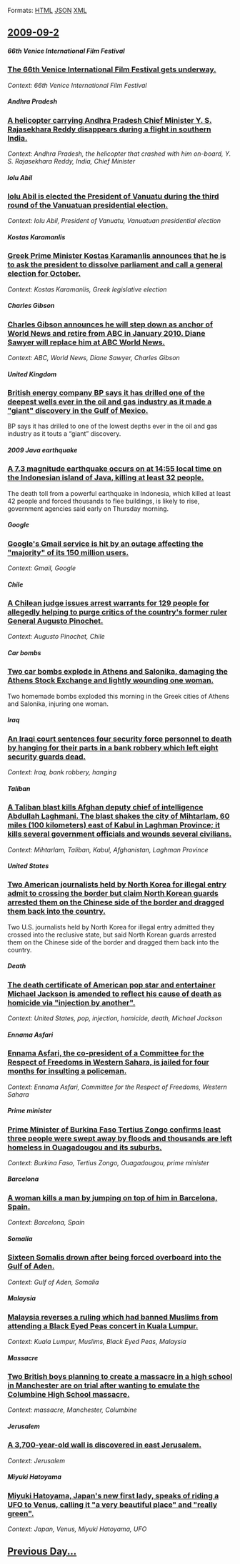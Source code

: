 
Formats: [HTML](2009/09/2/index.html)  [JSON](2009/09/2/index.json)  [XML](2009/09/2/index.xml)  

## [2009-09-2](/news/2009/09/2/index.md)

##### 66th Venice International Film Festival
### [ The 66th Venice International Film Festival gets underway. ](/news/2009/09/2/the-66th-venice-international-film-festival-gets-underway.md)
_Context: 66th Venice International Film Festival_

##### Andhra Pradesh
### [ A helicopter carrying Andhra Pradesh Chief Minister Y. S. Rajasekhara Reddy disappears during a flight in southern India. ](/news/2009/09/2/a-helicopter-carrying-andhra-pradesh-chief-minister-y-s-rajasekhara-reddy-disappears-during-a-flight-in-southern-india.md)
_Context: Andhra Pradesh, the helicopter that crashed with him on-board, Y. S. Rajasekhara Reddy, India, Chief Minister_

##### Iolu Abil
### [ Iolu Abil is elected the President of Vanuatu during the third round of the Vanuatuan presidential election. ](/news/2009/09/2/iolu-abil-is-elected-the-president-of-vanuatu-during-the-third-round-of-the-vanuatuan-presidential-election.md)
_Context: Iolu Abil, President of Vanuatu, Vanuatuan presidential election_

##### Kostas Karamanlis
### [ Greek Prime Minister Kostas Karamanlis announces that he is to ask the president to dissolve parliament and call a general election for October. ](/news/2009/09/2/greek-prime-minister-kostas-karamanlis-announces-that-he-is-to-ask-the-president-to-dissolve-parliament-and-call-a-general-election-for-oct.md)
_Context: Kostas Karamanlis, Greek legislative election_

##### Charles Gibson
### [ Charles Gibson announces he will step down as anchor of World News and retire from ABC in January 2010. Diane Sawyer will replace him at ABC World News. ](/news/2009/09/2/charles-gibson-announces-he-will-step-down-as-anchor-of-world-news-and-retire-from-abc-in-january-2010-diane-sawyer-will-replace-him-at-ab.md)
_Context: ABC, World News, Diane Sawyer, Charles Gibson_

##### United Kingdom
### [ British energy company BP says it has drilled one of the deepest wells ever in the oil and gas industry as it made a "giant" discovery in the Gulf of Mexico. ](/news/2009/09/2/british-energy-company-bp-says-it-has-drilled-one-of-the-deepest-wells-ever-in-the-oil-and-gas-industry-as-it-made-a-giant-discovery-in-t.md)
BP says it has drilled to one of the lowest depths ever in the oil and gas industry as it touts a “giant” discovery.

##### 2009 Java earthquake
### [ A 7.3 magnitude earthquake occurs on at 14:55 local time on the Indonesian island of Java, killing at least 32 people. ](/news/2009/09/2/a-7-3-magnitude-earthquake-occurs-on-at-14-55-local-time-on-the-indonesian-island-of-java-killing-at-least-32-people.md)
The death toll from a powerful earthquake in Indonesia, which killed at least 42 people and forced thousands to flee buildings, is likely to rise, government agencies said early on Thursday morning.

##### Google
### [ Google's Gmail service is hit by an outage affecting the "majority" of its 150 million users. ](/news/2009/09/2/google-s-gmail-service-is-hit-by-an-outage-affecting-the-majority-of-its-150-million-users.md)
_Context: Gmail, Google_

##### Chile
### [ A Chilean judge issues arrest warrants for 129 people for allegedly helping to purge critics of the country's former ruler General Augusto Pinochet. ](/news/2009/09/2/a-chilean-judge-issues-arrest-warrants-for-129-people-for-allegedly-helping-to-purge-critics-of-the-country-s-former-ruler-general-augusto.md)
_Context: Augusto Pinochet, Chile_

##### Car bombs
### [ Two car bombs explode in Athens and Salonika, damaging the Athens Stock Exchange and lightly wounding one woman. ](/news/2009/09/2/two-car-bombs-explode-in-athens-and-salonika-damaging-the-athens-stock-exchange-and-lightly-wounding-one-woman.md)
Two homemade bombs exploded this morning in the Greek cities of Athens and Salonika, injuring one woman.

##### Iraq
### [ An Iraqi court sentences four security force personnel to death by hanging for their parts in a bank robbery which left eight security guards dead. ](/news/2009/09/2/an-iraqi-court-sentences-four-security-force-personnel-to-death-by-hanging-for-their-parts-in-a-bank-robbery-which-left-eight-security-guar.md)
_Context: Iraq, bank robbery, hanging_

##### Taliban
### [ A Taliban blast kills Afghan deputy chief of intelligence Abdullah Laghmani. The blast shakes the city of Mihtarlam, 60 miles (100 kilometers) east of Kabul in Laghman Province; it kills several government officials and wounds several civilians. ](/news/2009/09/2/a-taliban-blast-kills-afghan-deputy-chief-of-intelligence-abdullah-laghmani-the-blast-shakes-the-city-of-mihtarlam-60-miles-100-kilomete.md)
_Context: Mihtarlam, Taliban, Kabul, Afghanistan, Laghman Province_

##### United States
### [ Two American journalists held by North Korea for illegal entry admit to crossing the border but claim North Korean guards arrested them on the Chinese side of the border and dragged them back into the country. ](/news/2009/09/2/two-american-journalists-held-by-north-korea-for-illegal-entry-admit-to-crossing-the-border-but-claim-north-korean-guards-arrested-them-on.md)
Two U.S. journalists held by North Korea for illegal entry admitted they crossed into the reclusive state, but said North Korean guards arrested them on the Chinese side of the border and dragged them back into the country.

##### Death
### [ The death certificate of American pop star and entertainer Michael Jackson is amended to reflect his cause of death as homicide via "injection by another". ](/news/2009/09/2/the-death-certificate-of-american-pop-star-and-entertainer-michael-jackson-is-amended-to-reflect-his-cause-of-death-as-homicide-via-inject.md)
_Context: United States, pop, injection, homicide, death, Michael Jackson_

##### Ennama Asfari
### [ Ennama Asfari, the co-president of a Committee for the Respect of Freedoms in Western Sahara, is jailed for four months for insulting a policeman. ](/news/2009/09/2/ennama-asfari-the-co-president-of-a-committee-for-the-respect-of-freedoms-in-western-sahara-is-jailed-for-four-months-for-insulting-a-pol.md)
_Context: Ennama Asfari, Committee for the Respect of Freedoms, Western Sahara_

##### Prime minister
### [ Prime Minister of Burkina Faso Tertius Zongo confirms least three people were swept away by floods and thousands are left homeless in Ouagadougou and its suburbs. ](/news/2009/09/2/prime-minister-of-burkina-faso-tertius-zongo-confirms-least-three-people-were-swept-away-by-floods-and-thousands-are-left-homeless-in-ouaga.md)
_Context: Burkina Faso, Tertius Zongo, Ouagadougou, prime minister_

##### Barcelona
### [ A woman kills a man by jumping on top of him in Barcelona, Spain. ](/news/2009/09/2/a-woman-kills-a-man-by-jumping-on-top-of-him-in-barcelona-spain.md)
_Context: Barcelona, Spain_

##### Somalia
### [ Sixteen Somalis drown after being forced overboard into the Gulf of Aden. ](/news/2009/09/2/sixteen-somalis-drown-after-being-forced-overboard-into-the-gulf-of-aden.md)
_Context: Gulf of Aden, Somalia_

##### Malaysia
### [ Malaysia reverses a ruling which had banned Muslims from attending a Black Eyed Peas concert in Kuala Lumpur. ](/news/2009/09/2/malaysia-reverses-a-ruling-which-had-banned-muslims-from-attending-a-black-eyed-peas-concert-in-kuala-lumpur.md)
_Context: Kuala Lumpur, Muslims, Black Eyed Peas, Malaysia_

##### Massacre
### [ Two British boys planning to create a massacre in a high school in Manchester are on trial after wanting to emulate the Columbine High School massacre. ](/news/2009/09/2/two-british-boys-planning-to-create-a-massacre-in-a-high-school-in-manchester-are-on-trial-after-wanting-to-emulate-the-columbine-high-scho.md)
_Context: massacre, Manchester, Columbine_

##### Jerusalem
### [ A 3,700-year-old wall is discovered in east Jerusalem. ](/news/2009/09/2/a-3-700-year-old-wall-is-discovered-in-east-jerusalem.md)
_Context: Jerusalem_

##### Miyuki Hatoyama
### [ Miyuki Hatoyama, Japan's new first lady, speaks of riding a UFO to Venus, calling it "a very beautiful place" and "really green". ](/news/2009/09/2/miyuki-hatoyama-japan-s-new-first-lady-speaks-of-riding-a-ufo-to-venus-calling-it-a-very-beautiful-place-and-really-green.md)
_Context: Japan, Venus, Miyuki Hatoyama, UFO_

## [Previous Day...](/news/2009/09/1/index.md)


